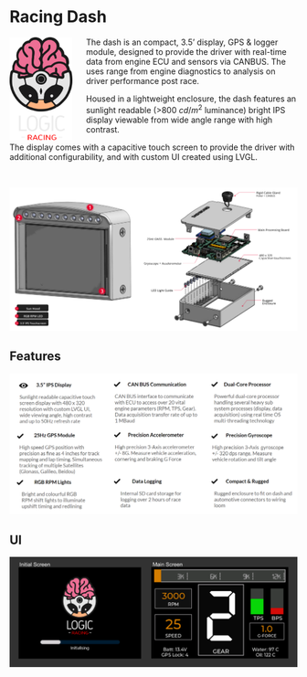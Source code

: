 # Racing Dash

<img style="margin-right: 1.5rem" align="left" width="110" src="images/img_logo.png" />

The dash is an compact, 3.5’ display, GPS & logger module, designed to provide the driver with real-time data from engine ECU and sensors via CANBUS. The uses range from engine diagnostics to analysis on driver performance post race.

Housed in a lightweight enclosure, the dash features an sunlight readable (>800 $cd/m^2$ luminance) bright IPS display viewable from wide angle range with high contrast.

The display comes with a capacitive touch screen to provide the driver with additional configurability, and with custom UI created using LVGL.

&nbsp;

<img src="images/img_annotation.png" alt="features" width="800"/>

## Features

<img src="images/img_features.PNG" alt="features" width="800"/>

## UI

<img src="images/img_screens.png" alt="screens" width="800"/>
